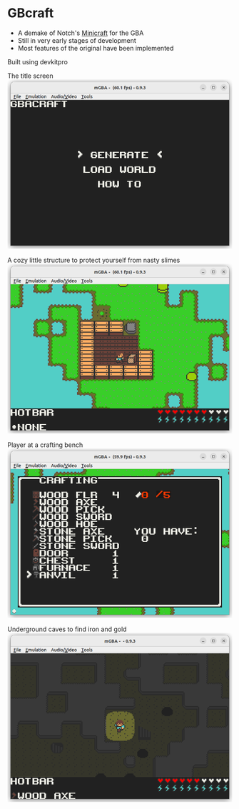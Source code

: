 # GBcraft

- A demake of Notch's [Minicraft](https://github.com/skeeto/Minicraft) for the GBA
- Still in very early stages of development
- Most features of the original have been implemented


Built using devkitpro

The title screen
![menu](screenshots/menu.png)

A cozy little structure to protect yourself from nasty slimes
![house](screenshots/house.png)

Player at a crafting bench
![crafting](screenshots/crafting.png)

Underground caves to find iron and gold
![cave](screenshots/cave.png)